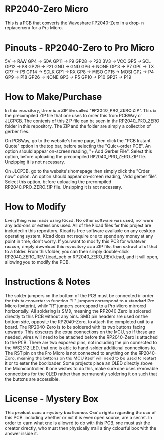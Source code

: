 # RP2040-Zero Micro
This is a PCB that converts the Waveshare RP2040-Zero in a drop-in replacement for a Pro Micro.

# Pinouts - RP2040-Zero to Pro Micro
5V  ->  RAW     GP4  ->  SDA     GP11 -> P9    GP28 -> P20
3V3 ->  VCC     GP5  ->  SCL     GP12 -> P8    GP29 -> P21
GND ->  GND     GP6  ->  NONE    GP13 -> P7
GP0 ->  TX      GP7  ->  P6      GP14 -> SCLK
GP1 ->  RX      GP8  ->  MISO    GP15 -> MOSI
GP2 ->  P4      GP9  ->  P18     GP26 -> NONE
GP3 ->  P5      GP10 ->  P10     GP27 -> P19

# How to Make/Purchase
In this repository, there is a ZIP file called "RP2040_PRO_ZERO.ZIP". This is the precompiled ZIP file that one uses to order this from PCBWay or JLCPCB.
The contents of this ZIP file can be seen in the RP2040_PRO_ZERO folder in this repository. The ZIP and the folder are simply a collection of gerber files.

On PCBWay, go to the website's home page, then click the "PCB Instant Quote" option in the top bar, before selecting the "Quick-order PCB".
An option should appear on-screen reading, "+ Add Gerber File". Select this option, before uploading the precompiled RP2040_PRO_ZERO.ZIP file. Unzipping it is not necessary.

On JLCPCB, go to the website's homepage then simply click the "Order now" option. 
An option should appear on-screen reading, "Add gerber file". Select this option, before uploading the precompiled RP2040_PRO_ZERO.ZIP file. Unzipping it is not necessary.

# How to Modify
Everything was made using Kicad. No other software was used, nor were any add-ons or extensions used. All of the Kicad files for this project are included in this repository.
Kicad is free software available on any desktop operating system. Kicad does not require one to spend any money at any point in time, don't worry.
If you want to modify this PCB for whatever reason, simply download this repository as a ZIP file, then extract all of that to a folder.
From this folder, you can then simply double-click RP2040_ZERO_REV.kicad_pcb or RP2040_ZERO_REV.kicad, and it will open, allowing you to modify the PCB.

# Instructions & Notes
The solder jumpers on the bottom of the PCB must be connected in order for this to converter to function.
"L" jumpers correspond to a standard Pro Micro footprint, while "R" jumpers correspond to a Pro Micro mirrored horizontally.
All soldering is SMD, meaning the RP2040-Zero is soldered directly to this PCB without any pins.
SMD pin headers are used on the bottom side, opposite the RP2040-Zero, to attach the completed unit to a board.
The RP2040-Zero is to be soldered with its two buttons facing upwards. This obscures the extra connections on the MCU, so if those are needed, wires will need to be attached before the RP2040-Zero is attached to the PCB.
There are two exposed pins, not including the pin connected to the WS2812 LED, that one is able to hand-solder additional connections to.
The RST pin on the Pro Micro is not connected to anything on the RP2040-Zero, meaning the buttons on the MCU itself will need to be used to restart it or to enter the bootloader.
Some projects place an OLED directly above the Microcontroller. If one wishes to do this, make sure one uses removable connections for the OLED rather than permanently soldering it on such that the buttons are accessible.

# License - Mystery Box
This product uses a mystery box license. One's rights regarding the use of this PCB, including whether or not it is even open source, are a secret.
In order to learn what one is allowed to do with this PCB, one must ask the creator directly, who must then physically mail a tiny colourful box with the answer inside it.
